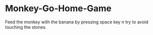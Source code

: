 # Monkey-Go-Home-Game
Feed the monkey with the banana by pressing space key n try to avoid touching the stones. 
